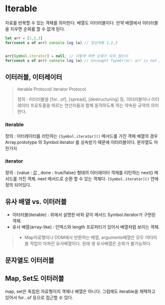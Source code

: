 # Iterable

자료를 반복할 수 있는 객체를 의미한다. 
배열도 이터러블이다. 만약 배열에서 이터러블을 지우면 순회를 할 수 없게 된다.
```javascript
let arr = [1,2,3]
for(const a of arr) console.log (a) // 정상작동 1,2,3


arr[Symbol.iterator] = null; // 이렇게 하면 순회가 되지 않는다
for(const a of arr) console.log (a) // Uncaught TypeError: arr is not iterable
```

## 이터러블, 이터레이터
> 
> iterable Protocol/ iterator Protocol
> 
> 정의 : 이터러블을 [for...of], [spread], [destructuring] 등, 이터러블이나 이터레이터 프로토콜을
> 따르는 연산자들과 함께 동작하도록 하는 약속된 규약의 의미한다.
> 

### iterable
정의 : 이터레이터를 리턴하는 `[Symbol.iterator]()` 메서드를 가진 객체
배열의 경우 Array.prototype 의 Symbol.iterator 를 상속받기 때문에 이터러블이다. 문자열도 마찬가지

### iterator
정의 : {value : 값 , done : true/false} 형태의 이터레이터 객체를 리턴하는 next() 메서드를 가진 객체.
next 메서드로 순환 할 수 있는 객체다. `[Symbol.iterator]()` 안에 정의 되어있다.


## 유사 배열 vs. 이터러블
- 이터러블(iterable) : 위에서 설명한 바와 같이 메서드 Symbol.iterator가 구현된 객체.
- 유사 배열(array-like) : 인덱스와 length 프로퍼티가 있어서 배열처럼 보이는 객체.

>
> * Map자료형이나 DOM에서 반환하는 배열, arguments배열은 모두 이터러블 작업이 마쳐진 유사배열이다.
>    원래 생 유사배열은 순회가 불가능하다.
> 

## 문자열도 이터러블
## Map, Set도 이터러블
map, set은 독립된 자료형이지 객체나 배열은 아니다. 그럼에도 iterable을 채택하고 있어서 for...of 등으로 접근할 수 있다.